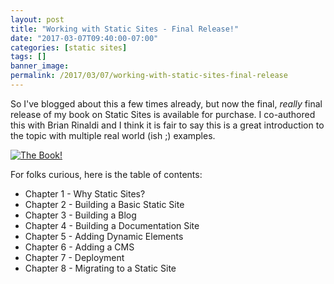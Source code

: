 ```yaml
---
layout: post
title: "Working with Static Sites - Final Release!"
date: "2017-03-07T09:40:00-07:00"
categories: [static sites]
tags: []
banner_image: 
permalink: /2017/03/07/working-with-static-sites-final-release
---
```


So I've blogged about this a few times already, but now the final, *really* final release of my book on Static Sites is available for purchase. I co-authored this with Brian Rinaldi and I think it is fair to say this is a great introduction to the topic with multiple real world (ish ;) examples. 

<a href="http://shop.oreilly.com/product/0636920051879.do"><img src="https://static.raymondcamden.com/images/2017/3/ssglrg.jpg" title="The Book!"></a>

For folks curious, here is the table of contents:


* Chapter 1 - Why Static Sites?
* Chapter 2 - Building a Basic Static Site
* Chapter 3 - Building a Blog
* Chapter 4 - Building a Documentation Site
* Chapter 5 - Adding Dynamic Elements
* Chapter 6 - Adding a CMS
* Chapter 7 - Deployment
* Chapter 8 - Migrating to a Static Site